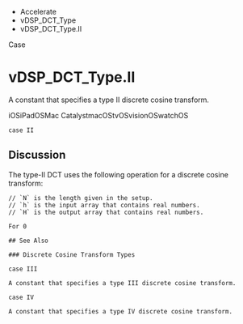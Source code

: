 

- Accelerate
- vDSP_DCT_Type
-  vDSP_DCT_Type.II 

Case

# vDSP_DCT_Type.II

A constant that specifies a type II discrete cosine transform.

iOSiPadOSMac CatalystmacOStvOSvisionOSwatchOS

``` source
case II
```

## Discussion

The type-II DCT uses the following operation for a discrete cosine transform:

```
// `N` is the length given in the setup.
// `h` is the input array that contains real numbers.
// `H` is the output array that contains real numbers.

For 0 

## See Also

### Discrete Cosine Transform Types

case III

A constant that specifies a type III discrete cosine transform.

case IV

A constant that specifies a type IV discrete cosine transform.

